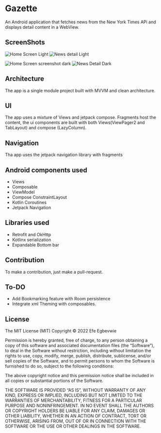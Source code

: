 # Gazette
An Android application that fetches news from the New York Times APi and displays detail content in a WebView.

## ScreenShots
![Home Screen Light](screenshots/home_screen_tablet.png " Home scree  Light Mode")  ![News detail Light](screenshots/news_detail_tablet.png "Detail screen Light")

![Home Screen screenshot dark](screenshots/home_screen_dark.jpg "Home screen Dark")  ![News Detail Dark](screenshots/news_detail_dark.jpg "Detail screen Dark")



## Architecture
The app is a single module project built with MVVM and clean architecture.

## UI
The app uses a mixture of Views and jetpack compose.
Fragments host the content, the ui components are built with both Views(ViewPager2 and TabLayout) and compose (LazyColumn). 

## Navigation
Tha app uses the jetpack navigation library with fragments

## Android components used
* Views
* Composable
* ViewModel
* Compose ConstraintLayout
* Kotlin Coroutines
* Jetpack Navigation

## Libraries used
* Retrofit and OkHttp
* Kotlinx serialization
* Expandable Bottom bar

## Contribution
To make a contribution, just make a pull-request.

## To-DO
* Add Bookmarking feature with Room persistence
* Integrate xml Theming with composables.

## License

The MIT License (MIT) Copyright © 2022 Efe Egbevwie

Permission is hereby granted, free of charge, to any person obtaining a copy of this software and associated documentation files (the “Software”), to deal in the Software without restriction, including without limitation the rights to use, copy, modify, merge, publish, distribute, sublicense, and/or sell copies of the Software, and to permit persons to whom the Software is furnished to do so, subject to the following conditions:

The above copyright notice and this permission notice shall be included in all copies or substantial portions of the Software.

THE SOFTWARE IS PROVIDED “AS IS”, WITHOUT WARRANTY OF ANY KIND, EXPRESS OR IMPLIED, INCLUDING BUT NOT LIMITED TO THE WARRANTIES OF MERCHANTABILITY, FITNESS FOR A PARTICULAR PURPOSE AND NONINFRINGEMENT. IN NO EVENT SHALL THE AUTHORS OR COPYRIGHT HOLDERS BE LIABLE FOR ANY CLAIM, DAMAGES OR OTHER LIABILITY, WHETHER IN AN ACTION OF CONTRACT, TORT OR OTHERWISE, ARISING FROM, OUT OF OR IN CONNECTION WITH THE SOFTWARE OR THE USE OR OTHER DEALINGS IN THE SOFTWARE.


 